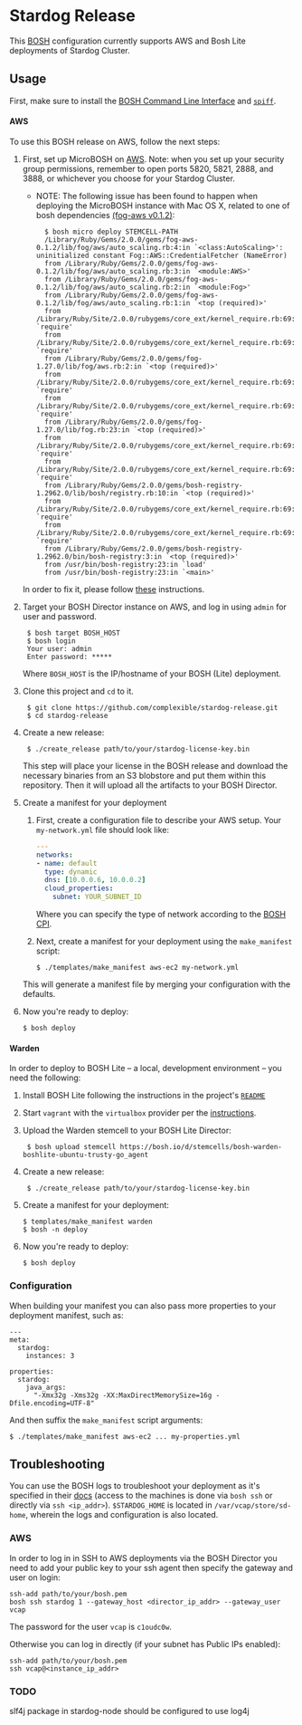 # Stardog Release

This [BOSH](http://bosh.io) configuration currently supports AWS and Bosh Lite deployments of Stardog Cluster.

## Usage

First, make sure to install the [BOSH Command Line Interface](https://bosh.io/docs/bosh-cli.html)
and [`spiff`](https://github.com/cloudfoundry-incubator/spiff#installation).

#### AWS

To use this BOSH release on AWS, follow the next steps:

1. First, set up MicroBOSH on [AWS](https://bosh.io/docs/deploy-microbosh-to-aws.html).
	Note: when you set up your security group permissions, remember to open ports
	5820, 5821, 2888, and 3888, or whichever you choose for your Stardog Cluster.
	
	* NOTE: The following issue has been found to happen when deploying the MicroBOSH instance with Mac OS X, related to one of bosh dependencies [(fog-aws v0.1.2)](https://github.com/fog/fog-aws/issues/83#issuecomment-98167805):
	
	
			$ bosh micro deploy STEMCELL-PATH
			/Library/Ruby/Gems/2.0.0/gems/fog-aws-0.1.2/lib/fog/aws/auto_scaling.rb:4:in `<class:AutoScaling>': uninitialized constant Fog::AWS::CredentialFetcher (NameError)
			from /Library/Ruby/Gems/2.0.0/gems/fog-aws-0.1.2/lib/fog/aws/auto_scaling.rb:3:in `<module:AWS>'
			from /Library/Ruby/Gems/2.0.0/gems/fog-aws-0.1.2/lib/fog/aws/auto_scaling.rb:2:in `<module:Fog>'
			from /Library/Ruby/Gems/2.0.0/gems/fog-aws-0.1.2/lib/fog/aws/auto_scaling.rb:1:in `<top (required)>'
			from /Library/Ruby/Site/2.0.0/rubygems/core_ext/kernel_require.rb:69:in `require'
			from /Library/Ruby/Site/2.0.0/rubygems/core_ext/kernel_require.rb:69:in `require'
			from /Library/Ruby/Gems/2.0.0/gems/fog-1.27.0/lib/fog/aws.rb:2:in `<top (required)>'
			from /Library/Ruby/Site/2.0.0/rubygems/core_ext/kernel_require.rb:69:in `require'
			from /Library/Ruby/Site/2.0.0/rubygems/core_ext/kernel_require.rb:69:in `require'
			from /Library/Ruby/Gems/2.0.0/gems/fog-1.27.0/lib/fog.rb:23:in `<top (required)>'
			from /Library/Ruby/Site/2.0.0/rubygems/core_ext/kernel_require.rb:69:in `require'
			from /Library/Ruby/Site/2.0.0/rubygems/core_ext/kernel_require.rb:69:in `require'
			from /Library/Ruby/Gems/2.0.0/gems/bosh-registry-1.2962.0/lib/bosh/registry.rb:10:in `<top (required)>'
			from /Library/Ruby/Site/2.0.0/rubygems/core_ext/kernel_require.rb:69:in `require'
			from /Library/Ruby/Site/2.0.0/rubygems/core_ext/kernel_require.rb:69:in `require'
			from /Library/Ruby/Gems/2.0.0/gems/bosh-registry-1.2962.0/bin/bosh-registry:3:in `<top (required)>'
			from /usr/bin/bosh-registry:23:in `load'
		 	from /usr/bin/bosh-registry:23:in `<main>'
	
	 In order to fix it, please follow [these](http://stackoverflow.com/questions/29627590/bosh-deploy-get-uninitialized-constant-fogawscredentialfetcher-nameerror/29638183#29638183) instructions.
	
2. Target your BOSH Director instance on AWS, and log in using `admin` for user and password.
    
		$ bosh target BOSH_HOST
		$ bosh login
		Your user: admin
		Enter password: *****

	Where `BOSH_HOST` is the IP/hostname of your BOSH (Lite) deployment.

3. Clone this project and `cd` to it.

		$ git clone https://github.com/complexible/stardog-release.git
		$ cd stardog-release

4. Create a new release:
		
		$ ./create_release path/to/your/stardog-license-key.bin

	This step will place your license in the BOSH release and download the necessary
	binaries from an S3 blobstore and put them within this repository. Then it will
	upload all the artifacts to your BOSH Director.
5. Create a manifest for your deployment
	
	1. First, create a configuration file to describe your AWS setup. Your `my-network.yml` file should look like:

		```yaml
		---
		networks:
  		- name: default
		  type: dynamic
		  dns: [10.0.0.6, 10.0.0.2]
		  cloud_properties:
		    subnet: YOUR_SUBNET_ID
		```

		Where you can specify the type of network according to the [BOSH CPI](http://bosh.io/docs/aws-cpi.html).

	2. Next, create a manifest for your deployment using the `make_manifest` script:
	
		```
		$ ./templates/make_manifest aws-ec2 my-network.yml
		```
	This will generate a manifest file by merging your configuration with the defaults.

6. Now you're ready to deploy:

	```
	$ bosh deploy
	```

#### Warden

In order to deploy to BOSH Lite – a local, development environment – you need the following:

1. Install BOSH Lite following the instructions in
the project's [`README`](https://github.com/cloudfoundry/bosh-lite#install-bosh-lite)
2. Start `vagrant` with the `virtualbox` provider per the [instructions](https://github.com/cloudfoundry/bosh-lite#using-the-virtualbox-provider).
3. Upload the Warden stemcell to your BOSH Lite Director:

		$ bosh upload stemcell https://bosh.io/d/stemcells/bosh-warden-boshlite-ubuntu-trusty-go_agent

4. Create a new release:
		
		$ ./create_release path/to/your/stardog-license-key.bin

5. Create a manifest for your deployment:

	```
	$ templates/make_manifest warden
	$ bosh -n deploy
	```

6. Now you're ready to deploy:

	```
	$ bosh deploy
	```

### Configuration

When building your manifest you can also pass more properties to your deployment manifest, such as:

```
---
meta:
  stardog:
    instances: 3

properties:
  stardog:
    java_args:
      "-Xmx32g -Xms32g -XX:MaxDirectMemorySize=16g -Dfile.encoding=UTF-8"

```

And then suffix the `make_manifest` script arguments:

```
$ ./templates/make_manifest aws-ec2 ... my-properties.yml
```


## Troubleshooting

You can use the BOSH logs to troubleshoot your deployment as it's specified in their [docs](https://bosh.io/docs/job-logs.html)
(access to the machines is done via `bosh ssh` or directly via `ssh <ip_addr>`).
`$STARDOG_HOME` is located in `/var/vcap/store/sd-home`, wherein the logs and configuration
is also located.

### AWS

In order to log in in SSH to AWS deployments via the BOSH Director you need to add your public key to your ssh agent
then specify the gateway and user on login:

```
ssh-add path/to/your/bosh.pem
bosh ssh stardog 1 --gateway_host <director_ip_addr> --gateway_user vcap
```

The password for the user `vcap` is `c1oudc0w`.

Otherwise you can log in directly (if your subnet has Public IPs enabled):

```
ssh-add path/to/your/bosh.pem
ssh vcap@<instance_ip_addr>
```

### TODO

slf4j package in stardog-node should be configured to use log4j
